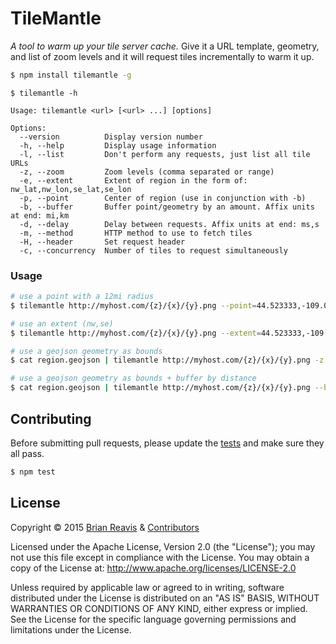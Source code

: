 # TileMantle

*A tool to warm up your tile server cache.* Give it a URL template, geometry, and
list of zoom levels and it will request tiles incrementally to warm it up.

```sh
$ npm install tilemantle -g
```

```
$ tilemantle -h

Usage: tilemantle <url> [<url> ...] [options]

Options:
  --version          Display version number
  -h, --help         Display usage information
  -l, --list         Don't perform any requests, just list all tile URLs
  -z, --zoom         Zoom levels (comma separated or range)
  -e, --extent       Extent of region in the form of: nw_lat,nw_lon,se_lat,se_lon
  -p, --point        Center of region (use in conjunction with -b)
  -b, --buffer       Buffer point/geometry by an amount. Affix units at end: mi,km
  -d, --delay        Delay between requests. Affix units at end: ms,s
  -m, --method       HTTP method to use to fetch tiles
  -H, --header       Set request header                                        
  -c, --concurrency  Number of tiles to request simultaneously
```

### Usage

```sh
# use a point with a 12mi radius 
$ tilemantle http://myhost.com/{z}/{x}/{y}.png --point=44.523333,-109.057222 --buffer=12mi -z 10-14

# use an extent (nw,se)
$ tilemantle http://myhost.com/{z}/{x}/{y}.png --extent=44.523333,-109.057222,41.145556,-104.801944 -z 10-14

# use a geojson geometry as bounds
$ cat region.geojson | tilemantle http://myhost.com/{z}/{x}/{y}.png -z 10-14

# use a geojson geometry as bounds + buffer by distance
$ cat region.geojson | tilemantle http://myhost.com/{z}/{x}/{y}.png --buffer=20mi -z 10-14
```

## Contributing

Before submitting pull requests, please update the [tests](test) and make sure they all pass.

```sh
$ npm test
```

## License

Copyright &copy; 2015 [Brian Reavis](https://github.com/brianreavis) & [Contributors](https://github.com/naturalatlas/tilemantle/graphs/contributors)

Licensed under the Apache License, Version 2.0 (the "License"); you may not use this file except in compliance with the License. You may obtain a copy of the License at: http://www.apache.org/licenses/LICENSE-2.0

Unless required by applicable law or agreed to in writing, software distributed under the License is distributed on an "AS IS" BASIS, WITHOUT WARRANTIES OR CONDITIONS OF ANY KIND, either express or implied. See the License for the specific language governing permissions and limitations under the License.